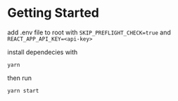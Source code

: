 # Getting Started

add .env file to root with 
`SKIP_PREFLIGHT_CHECK=true`
and
`REACT_APP_API_KEY=<api-key>`

install dependecies with 

`yarn`

then run 

`yarn start`